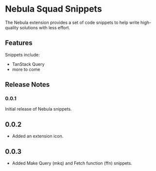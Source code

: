 # Nebula Squad Snippets

The Nebula extension provides a set of code snippets to help write high-quality solutions with less effort.

## Features

Snippets include:

- TanStack Query
- more to come

## Release Notes

### 0.0.1

Initial release of Nebula snippets.

## 0.0.2

- Added an extension icon.

## 0.0.3

- Added Make Query (mkq) and Fetch function (ffn) snippets.

